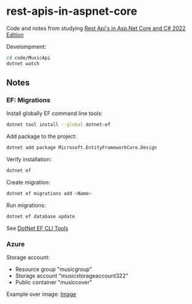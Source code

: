 # rest-apis-in-aspnet-core

Code and notes from studying [Rest Api's in Asp.Net Core and C# 2022 Edition](https://www.udemy.com/course/rest-apis-in-aspnet-core)

Develompment:

```bash
cd code/MusicApi
dotnet watch
```

## Notes

### EF: Migrations

Install globally EF command line tools:

```bash
dotnet tool install --global dotnet-ef
```

Add package to the project:

```bash
dotnet add package Microsoft.EntityFrameworkCore.Design
```

Verify installation:

```bash
dotnet ef
```

Create migration:

```bash
dotnet ef migrations add <Name>
```

Run migrations:

```bash
dotnet ef database update
```

See [DotNet EF CLI Tools](https://docs.microsoft.com/en-us/ef/core/cli/dotnet)

### Azure

Storage account:

- Resource group "musicgroup"
- Storage account "musicstorageaccount322"
- Public container "musiccover"

Example over image: [Image](https://musicstorageaccount322.blob.core.windows.net/musiccover/ACDC.jpg)

